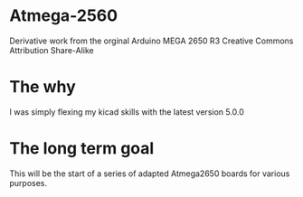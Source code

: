 # Atmega-2560
Derivative work from the orginal Arduino MEGA 2650 R3 Creative Commons Attribution Share-Alike

# The why
I was simply flexing my kicad skills with the latest version 5.0.0

# The long term goal
This will be the start of a series of adapted Atmega2650 boards for various purposes.
